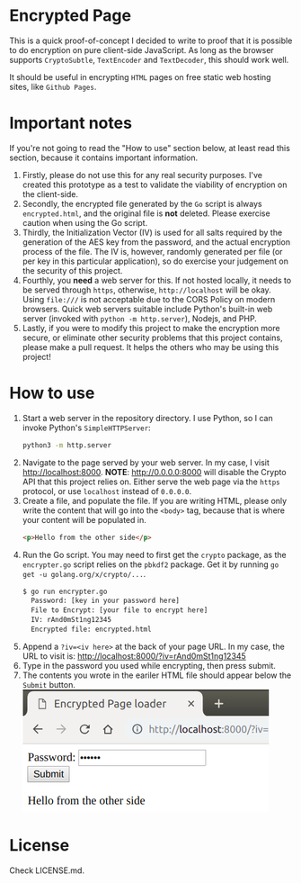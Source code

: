 # Encrypted Page

This is a quick proof-of-concept I decided to write to proof that it is possible to do encryption on pure client-side JavaScript. As long as the browser supports `CryptoSubtle`, `TextEncoder` and `TextDecoder`, this should work well.

It should be useful in encrypting `HTML` pages on free static web hosting sites, like `Github Pages`.

# Important notes

If you're not going to read the "How to use" section below, at least read this section, because it contains important information.

1. Firstly, please do not use this for any real security purposes. I've created this prototype as a test to validate the viability of encryption on the client-side.
2. Secondly, the encrypted file generated by the `Go` script is always `encrypted.html`, and the original file is **not** deleted. Please exercise caution when using the Go script.
3. Thirdly, the Initialization Vector (IV) is used for all salts required by the generation of the AES key from the password, and the actual encryption process of the file. The IV is, however, randomly generated per file (or per key in this particular application), so do exercise your judgement on the security of this project.
4. Fourthly, you **need** a web server for this. If not hosted locally, it needs to be served through `https`, otherwise, `http://localhost` will be okay. Using `file:///` is not acceptable due to the CORS Policy on modern browsers. Quick web servers suitable include Python's built-in web server (invoked with `python -m http.server`), Nodejs, and PHP.
5. Lastly, if you were to modify this project to make the encryption more secure, or eliminate other security problems that this project contains, please make a pull request. It helps the others who may be using this project!

# How to use
1. Start a web server in the repository directory. I use Python, so I can invoke Python's `SimpleHTTPServer`:
    ```bash
    python3 -m http.server
    ```
2. Navigate to the page served by your web server. In my case, I visit [http://localhost:8000](http://localhost:8000). **NOTE**: http://0.0.0.0:8000 will disable the Crypto API that this project relies on. Either serve the web page via the `https` protocol, or use `localhost` instead of `0.0.0.0`.
3. Create a file, and populate the file. If you are writing HTML, please only write the content that will go into the `<body>` tag, because that is where your content will be populated in.
    ```html
    <p>Hello from the other side</p>
    ```
4. Run the Go script. You may need to first get the `crypto` package, as the `encrypter.go` script relies on the `pbkdf2` package. Get it by running `go get -u golang.org/x/crypto/...`.
    ```bash
    $ go run encrypter.go
      Password: [key in your password here]
      File to Encrypt: [your file to encrypt here]
      IV: rAnd0mSt1ng12345
      Encrypted file: encrypted.html
     ```
5. Append a `?iv=<iv here>` at the back of your page URL. In my case, the URL to visit is: [http://localhost:8000/?iv=rAnd0mSt1ng12345](http://localhost:8000/?iv=rAnd0mSt1ng12345)
6. Type in the password you used while encrypting, then press submit.
7. The contents you wrote in the eariler HTML file should appear below the `Submit` button.
![Submitted page](README_IMG_1.png)

# License
Check LICENSE.md.
